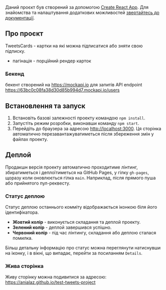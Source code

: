 Даний проєкт був створений за допомогою
[Create React App](https://github.com/facebook/create-react-app). Для знайомства та налаштування додаткових можливостей
[звертайтесь до документації](https://facebook.github.io/create-react-app/docs/getting-started).

## Про проєкт

TweetsCards - картки на які можна підписатися або зняти свою підписку.
- пагінація - порційний рендер карток 

### Бекенд
бекент створений на https://mockapi.io 
для запитів API endpoint
https://63bc0c08fa38d30d85b994d7.mockapi.io/users

## Встановлення та запуск

1. Встановіть базові залежності проекту командою `npm install`.
2. Запустіть режим розробки, виконавши команду `npm start`.
3. Перейдіть до браузера за адресою [http://localhost:3000](http://localhost:3000).
   Ця сторінка автоматично перезавантажуватиметься після збереження змін у
   файлах проекту.

## Деплой

Продакшн версія проекту автоматично проходитиме лінтинг, збиратиметься і деплоїтиметься на GitHub Pages, у гілку `gh-pages`, щоразу коли оновлюється гілка `main`. Наприклад, після прямого пуша або прийнятого пул-реквесту. 

### Статус деплою

Статус деплою останнього комміту відображається іконкою біля його ідентифікатора.

- **Жовтий колір** - виконується складання та деплой проекту.
- **Зелений колір** - деплой завершився успішно.
- **Червоний колір** - під час лінтингу, складання або деплою сталася помилка.

Більш детальну інформацію про статус можна переглянути натиснувши на іконку, і в
вікні, що випадає, перейти за посиланням `Details`.

### Жива сторінка

Живу сторінку можна подивитися за адресою:
https://anialaz.github.io/test-tweets-project


